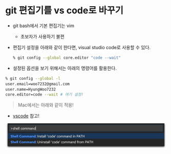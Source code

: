 # git 편집기를 vs code로 바꾸기

* git bash에서 기본 편집기는 vim

  * 초보자가 사용하기 불편

* 편집기 설정을 아래와 같이 한다면, visual studio code로 사용할 수 있다.

  ```bash
  % git config --global core.editor "code --wait"
  ```

* 설정된 옵션을 보기 위해서는 아래의 명령어를 활용한다.

```bash
% git config --global -l
user.email=woo7232@gmail.com
user.name=HyungWoo7232
core.editor=code --wait # 여기 설정!
```



> Mac에서는 아래와 같이 적용!

* [vscode](https://code.visualstudio.com/docs/setup/mac#_launching-from-the-command-line) 참고!

![shell-command](md-images/shell-command.png)



